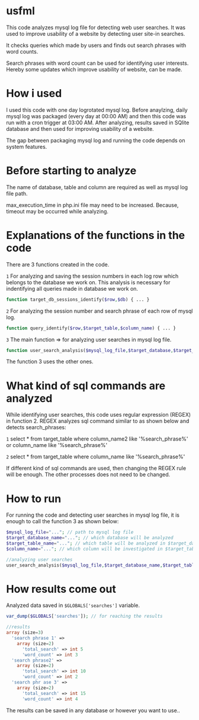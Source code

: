 # usfml
This code analyzes mysql log file for detecting web user searches. It was used to improve usability of a website by detecting user site-in searches.

It checks queries which made by users and finds out search phrases with word counts.

Search phrases with word count can be used for identifying user interests. Hereby some updates which improve usability of website, can be made.

# How i used
I used this code with one day logrotated mysql log. Before anaylzing, daily mysql log was packaged (every day at 00:00 AM) and then this code was run with a cron trigger at 03:00 AM. After analyzing, results saved in SQlite database and then used for improving usability of a website.

The gap between packaging mysql log and running the code depends on system features.


# Before starting to analyze
The name of database, table and column are required as well as mysql log file path.

max_execution_time in php.ini file may need to be increased. Because, timeout may be occurred while analyzing.

# Explanations of the functions in the code
There are 3 functions created in the code.

`1` For analyzing and saving the session numbers in each log row which belongs to the database we work on. This analysis is necessary for indentifying all queries made in database we work on.
```php
function target_db_sessions_identify($row,$db) { ... }
```

`2` For analyzing the session number and search phrase of each row of mysql log.
```php
function query_identify($row,$target_table,$column_name) { ... }
```

`3` The main function => for analyzing user searches in mysql log file.
```php
function user_search_analysis($mysql_log_file,$target_database,$target_table,$column_name) { ... }
```

The function 3 uses the other ones.

# What kind of sql commands are analyzed
While identifying user searches, this code uses regular expression (REGEX) in function 2. REGEX analyzes sql command similar to as shown below and detects search_phrases:

`1` select * from target_table where column_name2 like '%search_phrase%' or column_name like '%search_phrase%'

`2` select * from target_table where column_name like '%search_phrase%'

If different kind of sql commands are used, then changing the REGEX rule will be enough. The other processes does not need to be changed.

# How to run
For running the code and detecting user searches in mysql log file, it is enough to call the function 3 as shown below:

```php
$mysql_log_file="..."; // path to mysql log file
$target_database_name="..."; // which database will be analyzed
$target_table_name="..."; // which table will be analyzed in $target_database_name
$column_name="..."; // which column will be investigated in $target_table_name

//analyzing user searches
user_search_analysis($mysql_log_file,$target_database_name,$target_table_name,$column_name);
```

# How results come out
Analyzed data saved in `$GLOBALS['searches']` variable.

```php
var_dump($GLOBALS['searches']); // for reaching the results

//results
array (size=3)
  'search phrase 1' => 
    array (size=2)
      'total_search' => int 5
      'word_count' => int 3
  'search phrase2' => 
    array (size=2)
      'total_search' => int 10
      'word_count' => int 2
  'search phr ase 3' => 
    array (size=2)
      'total_search' => int 15
      'word_count' => int 4
```

The results can be saved in any database or however you want to use..


